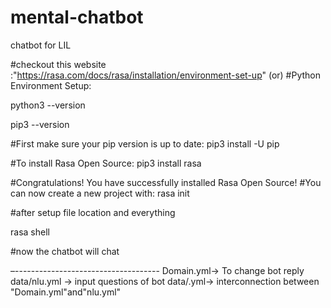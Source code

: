 # mental-chatbot
chatbot for LIL

#checkout this website :"https://rasa.com/docs/rasa/installation/environment-set-up"
(or)
#Python Environment Setup:

python3 --version

pip3 --version


#First make sure your pip version is up to date:
pip3 install -U pip

#To install Rasa Open Source:
pip3 install rasa


#Congratulations! You have successfully installed Rasa Open Source!
#You can now create a new project with:
rasa init

#after setup file location and everything

rasa shell 

#now the chatbot will chat




–------------------------------------
Domain.yml-> To change bot reply 
data/nlu.yml -> input questions of bot
data/.yml-> interconnection between "Domain.yml"and"nlu.yml"
